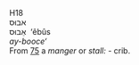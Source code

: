 <body>
  <p>H18<br>  אבוּס  <br> אֵבוּס  ‎  ‘êbûs  <br><i>ay-booce‘ </i><br>From <a href="h0075.htm">75</a>  a <i>manger</i> or <i>stall: - </i>crib.<br></p>
 </body>